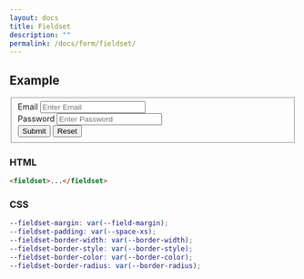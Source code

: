 ```yaml
---
layout: docs
title: Fieldset
description: ""
permalink: /docs/form/fieldset/
---
```


## Example

<form>
  <fieldset>
    <div class="field">
      <label for="fieldset-email">Email</label>
      <input type="email" id="fieldset-email" placeholder="Enter Email">
    </div>
    <div class="field">
      <label for="fieldset-password">Password</label>
      <input type="password" id="fieldset-password" placeholder="Enter Password">
    </div>
    <div class="field">
      <button type="submit" class="button">Submit</button>
      <button type="reset" class="button">Reset</button>
    </div>
  </fieldset>
</form>

### HTML

```html
<fieldset>...</fieldset>
```

### CSS

```scss
--fieldset-margin: var(--field-margin);
--fieldset-padding: var(--space-xs);
--fieldset-border-width: var(--border-width);
--fieldset-border-style: var(--border-style);
--fieldset-border-color: var(--border-color);
--fieldset-border-radius: var(--border-radius);
```
